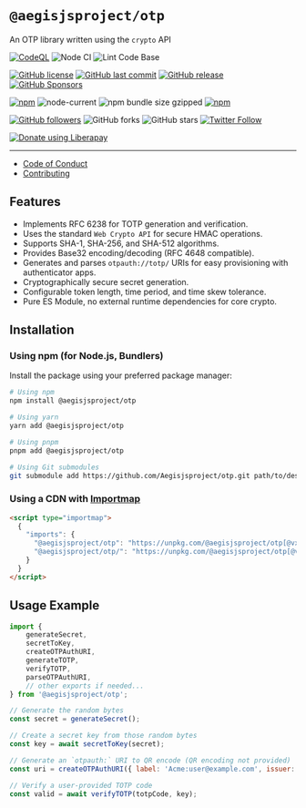 # `@aegisjsproject/otp`

An OTP library written using the `crypto` API

[![CodeQL](https://github.com/Aegisjsproject/otp/actions/workflows/codeql-analysis.yml/badge.svg)](https://github.com/Aegisjsproject/otp/actions/workflows/codeql-analysis.yml)
![Node CI](https://github.com/Aegisjsproject/otp/workflows/Node%20CI/badge.svg)
![Lint Code Base](https://github.com/Aegisjsproject/otp/workflows/Lint%20Code%20Base/badge.svg)

[![GitHub license](https://img.shields.io/github/license/Aegisjsproject/otp.svg)](https://github.com/Aegisjsproject/otp/blob/master/LICENSE)
[![GitHub last commit](https://img.shields.io/github/last-commit/Aegisjsproject/otp.svg)](https://github.com/Aegisjsproject/otp/commits/master)
[![GitHub release](https://img.shields.io/github/release/Aegisjsproject/otp?logo=github)](https://github.com/Aegisjsproject/otp/releases)
[![GitHub Sponsors](https://img.shields.io/github/sponsors/shgysk8zer0?logo=github)](https://github.com/sponsors/shgysk8zer0)

[![npm](https://img.shields.io/npm/v/@aegisjsproject/otp)](https://www.npmjs.com/package/@aegisjsproject/otp)
![node-current](https://img.shields.io/node/v/@aegisjsproject/otp)
![npm bundle size gzipped](https://img.shields.io/bundlephobia/minzip/@aegisjsproject/otp)
[![npm](https://img.shields.io/npm/dw/@aegisjsproject/otp?logo=npm)](https://www.npmjs.com/package/@aegisjsproject/otp)

[![GitHub followers](https://img.shields.io/github/followers/AegisJSProject.svg?style=social)](https://github.com/AegisJSProject)
![GitHub forks](https://img.shields.io/github/forks/Aegisjsproject/otp.svg?style=social)
![GitHub stars](https://img.shields.io/github/stars/Aegisjsproject/otp.svg?style=social)
[![Twitter Follow](https://img.shields.io/twitter/follow/shgysk8zer0.svg?style=social)](https://twitter.com/shgysk8zer0)

[![Donate using Liberapay](https://img.shields.io/liberapay/receives/shgysk8zer0.svg?logo=liberapay)](https://liberapay.com/shgysk8zer0/donate "Donate using Liberapay")
- - -

- [Code of Conduct](./.github/CODE_OF_CONDUCT.md)
- [Contributing](./.github/CONTRIBUTING.md)
<!-- - [Security Policy](./.github/SECURITY.md) -->

## Features

* Implements RFC 6238 for TOTP generation and verification.
* Uses the standard `Web Crypto API` for secure HMAC operations.
* Supports SHA-1, SHA-256, and SHA-512 algorithms.
* Provides Base32 encoding/decoding (RFC 4648 compatible).
* Generates and parses `otpauth://totp/` URIs for easy provisioning with authenticator apps.
* Cryptographically secure secret generation.
* Configurable token length, time period, and time skew tolerance.
* Pure ES Module, no external runtime dependencies for core crypto.

## Installation

### Using npm (for Node.js, Bundlers)

Install the package using your preferred package manager:

```bash
# Using npm
npm install @aegisjsproject/otp

# Using yarn
yarn add @aegisjsproject/otp

# Using pnpm
pnpm add @aegisjsproject/otp

# Using Git submodules
git submodule add https://github.com/Aegisjsproject/otp.git path/to/destination
```

### Using a CDN with [Importmap](https://developer.mozilla.org/en-US/docs/Web/HTML/Reference/Elements/script/type/importmap)

```html
<script type="importmap">
  {
    "imports": {
      "@aegisjsproject/otp": "https://unpkg.com/@aegisjsproject/otp[@vx.y.z]/otp.min.js",
      "@aegisjsproject/otp/": "https://unpkg.com/@aegisjsproject/otp[@vx.y.z]/"
    }
  }
</script>
```

## Usage Example

```js
import {
    generateSecret,
    secretToKey,
    createOTPAuthURI,
    generateTOTP,
    verifyTOTP,
    parseOTPAuthURI,
    // other exports if needed...
} from '@aegisjsproject/otp';

// Generate the random bytes
const secret = generateSecret();

// Create a secret key from those random bytes
const key = await secretToKey(secret);

// Generate an `otpauth:` URI to QR encode (QR encoding not provided)
const uri = createOTPAuthURI({ label: 'Acme:user@example.com', issuer: 'Acme', secret });

// Verify a user-provided TOTP code
const valid = await verifyTOTP(totpCode, key);
```
